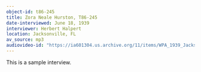 ```yaml
---
object-id: t86-245
title: Zora Neale Hurston, T86-245 
date-interviewed: June 18, 1939
interviewer: Herbert Halpert
location: Jacksonville, FL
av_source: mp3
audiovideo-id: "https://ia601304.us.archive.org/11/items/WPA_1939_Jacksonville_Halpert/T86-245.mp3"
---
```


 This is a sample interview.
